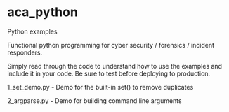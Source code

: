 # aca_python
Python examples

Functional python programming for cyber security / forensics / incident responders.

Simply read through the code to understand how to use the examples and include it in your code. Be sure to test before deploying to production.

1_set_demo.py - Demo for the built-in set() to remove duplicates

2_argparse.py - Demo for building command line arguments





